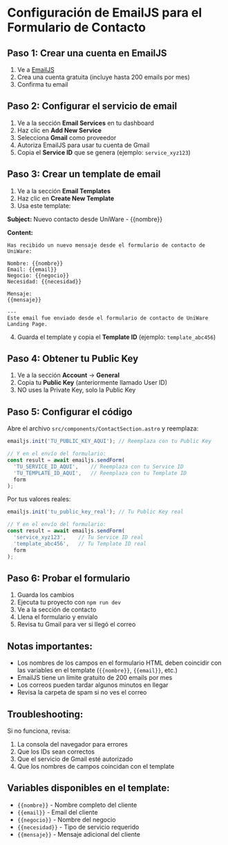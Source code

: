 # Configuración de EmailJS para el Formulario de Contacto

## Paso 1: Crear una cuenta en EmailJS

1. Ve a [EmailJS](https://www.emailjs.com/)
2. Crea una cuenta gratuita (incluye hasta 200 emails por mes)
3. Confirma tu email

## Paso 2: Configurar el servicio de email

1. Ve a la sección **Email Services** en tu dashboard
2. Haz clic en **Add New Service**
3. Selecciona **Gmail** como proveedor
4. Autoriza EmailJS para usar tu cuenta de Gmail
5. Copia el **Service ID** que se genera (ejemplo: `service_xyz123`)

## Paso 3: Crear un template de email

1. Ve a la sección **Email Templates**
2. Haz clic en **Create New Template**
3. Usa este template:

**Subject:** Nuevo contacto desde UniWare - {{nombre}}

**Content:**
```
Has recibido un nuevo mensaje desde el formulario de contacto de UniWare:

Nombre: {{nombre}}
Email: {{email}}
Negocio: {{negocio}}
Necesidad: {{necesidad}}

Mensaje:
{{mensaje}}

---
Este email fue enviado desde el formulario de contacto de UniWare Landing Page.
```

4. Guarda el template y copia el **Template ID** (ejemplo: `template_abc456`)

## Paso 4: Obtener tu Public Key

1. Ve a la sección **Account** → **General**
2. Copia tu **Public Key** (anteriormente llamado User ID)
3. NO uses la Private Key, solo la Public Key

## Paso 5: Configurar el código

Abre el archivo `src/components/ContactSection.astro` y reemplaza:

```javascript
emailjs.init('TU_PUBLIC_KEY_AQUI'); // Reemplaza con tu Public Key

// Y en el envío del formulario:
const result = await emailjs.sendForm(
  'TU_SERVICE_ID_AQUI',    // Reemplaza con tu Service ID
  'TU_TEMPLATE_ID_AQUI',   // Reemplaza con tu Template ID
  form
);
```

Por tus valores reales:

```javascript
emailjs.init('tu_public_key_real'); // Tu Public Key real

// Y en el envío del formulario:
const result = await emailjs.sendForm(
  'service_xyz123',    // Tu Service ID real
  'template_abc456',   // Tu Template ID real
  form
);
```

## Paso 6: Probar el formulario

1. Guarda los cambios
2. Ejecuta tu proyecto con `npm run dev`
3. Ve a la sección de contacto
4. Llena el formulario y envíalo
5. Revisa tu Gmail para ver si llegó el correo

## Notas importantes:

- Los nombres de los campos en el formulario HTML deben coincidir con las variables en el template (`{{nombre}}`, `{{email}}`, etc.)
- EmailJS tiene un límite gratuito de 200 emails por mes
- Los correos pueden tardar algunos minutos en llegar
- Revisa la carpeta de spam si no ves el correo

## Troubleshooting:

Si no funciona, revisa:

1. La consola del navegador para errores
2. Que los IDs sean correctos
3. Que el servicio de Gmail esté autorizado
4. Que los nombres de campos coincidan con el template

## Variables disponibles en el template:

- `{{nombre}}` - Nombre completo del cliente
- `{{email}}` - Email del cliente
- `{{negocio}}` - Nombre del negocio
- `{{necesidad}}` - Tipo de servicio requerido
- `{{mensaje}}` - Mensaje adicional del cliente
